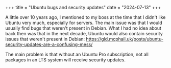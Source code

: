 +++
title = "Ubuntu bugs and security updates"
date = "2024-07-13"
+++

A little over 10 years ago, I mentioned to my boss at the time that I didn't like Ubuntu very much, especially for servers. The main issue was that I would usually find bugs that weren't present in Debian. What I had no idea about back then was that in the next decade, Ubuntu would also contain security issues that weren't present in Debian: https://gld.mcphail.uk/posts/ubuntu-security-updates-are-a-confusing-mess/

The main problem is that without an Ubuntu Pro subscription, not all packages in an LTS system will receive security updates.
